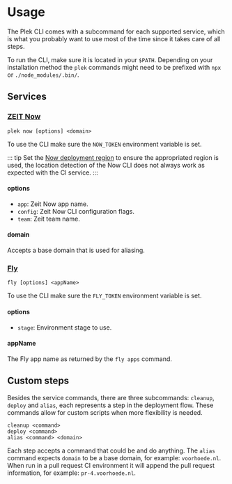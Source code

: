 # Usage

The Plek CLI comes with a subcommand for each supported service, which is what you probably want to use most of the time since it takes care of all steps.

To run the CLI, make sure it is located in your `$PATH`. Depending on your installation method the `plek` commands might need to be prefixed with `npx` or `./node_modules/.bin/`.

## Services

### [ZEIT Now](https://zeit.co/now)

`plek now [options] <domain>`

To use the CLI make sure the `NOW_TOKEN` environment variable is set.

::: tip
Set the [Now deployment region](https://zeit.co/docs/features/scaling) to ensure the appropriated region is used, the location detection of the Now CLI does not always work as expected with the CI service.
:::

#### options

- `app`: Zeit Now app name.
- `config`: Zeit Now CLI configuration flags.
- `team`: Zeit team name.

#### domain

Accepts a base domain that is used for aliasing.

### [Fly](https://fly.io/)

`fly [options] <appName>`

To use the CLI make sure the `FLY_TOKEN` environment variable is set.

#### options

- `stage`: Environment stage to use.

#### appName

The Fly app name as returned by the `fly apps` command.

## Custom steps

Besides the service commands, there are three subcommands: `cleanup`, `deploy` and `alias`, each represents a step in the deployment flow. These commands allow for custom scripts when more flexibility is needed.

```
cleanup <command>
deploy <command>
alias <command> <domain>
```

Each step accepts a command that could be and do anything. The `alias` command expects `domain` to be a base domain, for example: `voorhoede.nl`. When run in a pull request CI environment it will append the pull request information, for example: `pr-4.voorhoede.nl`.
